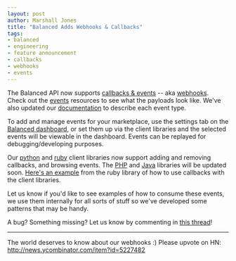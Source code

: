 ```yaml
---
layout: post
author: Marshall Jones
title: "Balanced Adds Webhooks & Callbacks"
tags:
- balanced
- engineering
- feature announcement
- callbacks
- webhooks
- events
---
```


The Balanced API now supports [callbacks & events](https://github.com/balanced/balanced-api/pull/254) -- aka [webhooks](https://github.com/balanced/balanced-api/issues/70). Check out the [events](https://github.com/balanced/balanced-api/blob/master/resources/callbacks.rst) resources to see what the payloads look like. We've also updated our [documentation](https://www.balancedpayments.com/docs/api?language=bash#events) to describe each event type.

To add and manage events for your marketplace, use the settings tab on the [Balanced dashboard](https://www.balancedpayments.com/dashboard), or set them up via the client libraries and the selected events will be viewable in the dashboard. Events can be replayed for debugging/developing purposes. 

Our [python](https://github.com/balanced/balanced-python) and [ruby](https://github.com/balanced/balanced-ruby) client libraries now support adding and removing callbacks, and browsing events. The [PHP](https://github.com/balanced/balanced-php/issues/15) and [Java](https://github.com/balanced/balanced-java/issues/4) libraries will be updated soon. [Here's an example](https://github.com/balanced/balanced-ruby/blob/master/examples/events_and_callbacks.rb) from the ruby library of how to use callbacks with the client libraries.

Let us know if you'd like to see examples of how to consume these events, we use them internally for all sorts of stuff so we've developed some patterns that may be handy. 

A bug? Something missing? Let us know by commenting in [this thread](https://github.com/balanced/balanced-api/issues/70#issuecomment-13589282)!

___
The world deserves to know about our webhooks :) Please upvote on HN: http://news.ycombinator.com/item?id=5227482
